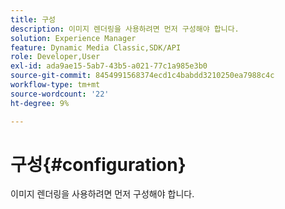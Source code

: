 ```yaml
---
title: 구성
description: 이미지 렌더링을 사용하려면 먼저 구성해야 합니다.
solution: Experience Manager
feature: Dynamic Media Classic,SDK/API
role: Developer,User
exl-id: ada9ae15-5ab7-43b5-a021-77c1a985e3b0
source-git-commit: 8454991568374ecd1c4babdd3210250ea7988c4c
workflow-type: tm+mt
source-wordcount: '22'
ht-degree: 9%

---
```


# 구성{#configuration}

이미지 렌더링을 사용하려면 먼저 구성해야 합니다.
